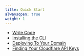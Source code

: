 ```yaml
---
title: Quick Start
alwaysopen: true
weight: 1
---
```


- [Write Code](/quickstart/write-code)
- [Installing the CLI](/quickstart/cli-setup)
- [Deploying To Your Domain](/quickstart/deploying-to-your-domain)
- [Finding Your Cloudflare API Keys](/quickstart/api-keys)
